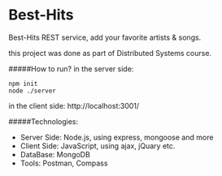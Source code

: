 # Best-Hits
Best-Hits REST service, add your favorite artists & songs.

this project was done as part of Distributed Systems course.


#####How to run?
in the server side:
```buildoutcfg
npm init
node ./server
```
in the client side:
http://localhost:3001/

#####Technologies:
* Server Side: Node.js, using express, mongoose and more
* Client Side: JavaScript, using ajax, jQuary etc.
* DataBase: MongoDB
* Tools: Postman, Compass

